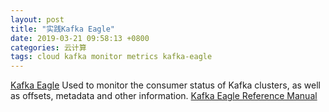 ```yaml
---
layout: post
title: "实践Kafka Eagle"
date: 2019-03-21 09:58:13 +0800
categories: 云计算
tags: cloud kafka monitor metrics kafka-eagle
---
```


[Kafka Eagle](https://github.com/smartloli/kafka-eagle) Used to monitor the consumer status of Kafka clusters, as well as offsets, metadata and other information. [Kafka Eagle Reference Manual](http://ke.smartloli.org/)